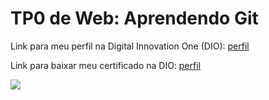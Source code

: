 <h1>TP0 de Web: Aprendendo Git</h1>

Link para meu perfil na Digital Innovation One (DIO):
<a href="https://web.digitalinnovation.one/users/fabiana_kamo?tab=achievements">
  perfil
</a>

Link para baixar meu certificado na DIO:
<a href="https://certificates.digitalinnovation.one/7E2E198D">
  perfil
</a>

<img src="https://fegemo.github.io/cefet-web/images/medalha-curso-git-na-dio.png">
